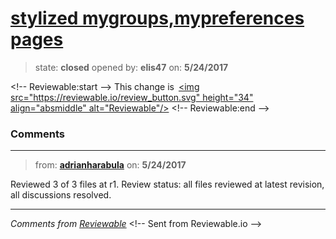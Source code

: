 # [stylized mygroups,mypreferences pages](https://github.com/adrianharabula/condr/pull/128)

> state: **closed** opened by: **elis47** on: **5/24/2017**



&lt;!-- Reviewable:start --&gt;
This change is [&lt;img src&#x3D;&quot;https://reviewable.io/review_button.svg&quot; height&#x3D;&quot;34&quot; align&#x3D;&quot;absmiddle&quot; alt&#x3D;&quot;Reviewable&quot;/&gt;](https://reviewable.io/reviews/adrianharabula/condr/128)
&lt;!-- Reviewable:end --&gt;


### Comments

---
> from: [**adrianharabula**](https://github.com/adrianharabula/condr/pull/128#issuecomment-303747974) on: **5/24/2017**





Reviewed 3 of 3 files at r1.
Review status: all files reviewed at latest revision, all discussions resolved.

---



*Comments from [Reviewable](https://reviewable.io:443/reviews/adrianharabula/condr/128)*
&lt;!-- Sent from Reviewable.io --&gt;

